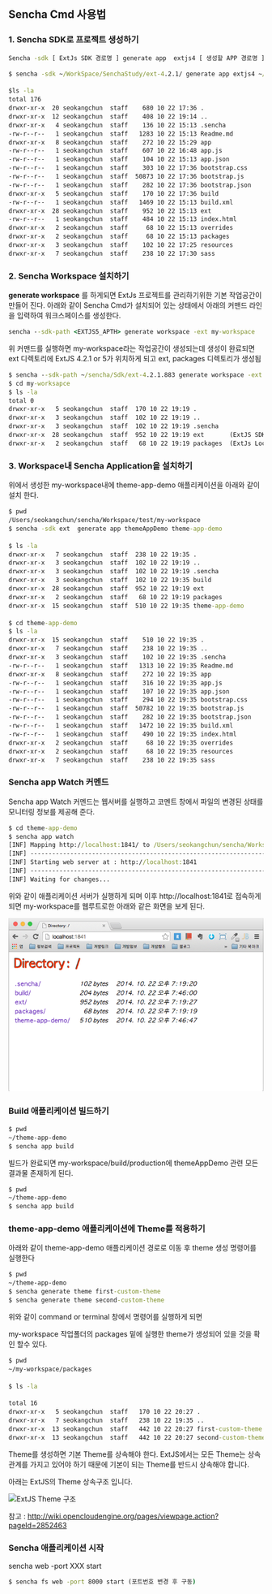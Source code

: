 ## Sencha Cmd 사용법

### 1. Sencha SDK로 프로젝트 생성하기

```cmd
Sencha -sdk [ ExtJs SDK 경로명 ] generate app  extjs4 [ 생성할 APP 경로명 ]
```

```cmd
$ sencha -sdk ~/WorkSpace/SenchaStudy/ext-4.2.1/ generate app extjs4 ~/WorkSpace/extjs4

$ls -la
total 176
drwxr-xr-x  20 seokangchun  staff    680 10 22 17:36 .
drwxr-xr-x  12 seokangchun  staff    408 10 22 19:14 ..
drwxr-xr-x   4 seokangchun  staff    136 10 22 15:13 .sencha
-rw-r--r--   1 seokangchun  staff   1283 10 22 15:13 Readme.md
drwxr-xr-x   8 seokangchun  staff    272 10 22 15:29 app
-rw-r--r--   1 seokangchun  staff    607 10 22 16:48 app.js
-rw-r--r--   1 seokangchun  staff    104 10 22 15:13 app.json
-rw-r--r--   1 seokangchun  staff    303 10 22 17:36 bootstrap.css
-rw-r--r--   1 seokangchun  staff  50873 10 22 17:36 bootstrap.js
-rw-r--r--   1 seokangchun  staff    282 10 22 17:36 bootstrap.json
drwxr-xr-x   5 seokangchun  staff    170 10 22 17:36 build
-rw-r--r--   1 seokangchun  staff   1469 10 22 15:13 build.xml
drwxr-xr-x  28 seokangchun  staff    952 10 22 15:13 ext
-rw-r--r--   1 seokangchun  staff    484 10 22 15:13 index.html
drwxr-xr-x   2 seokangchun  staff     68 10 22 15:13 overrides
drwxr-xr-x   2 seokangchun  staff     68 10 22 15:13 packages
drwxr-xr-x   3 seokangchun  staff    102 10 22 17:25 resources
drwxr-xr-x   7 seokangchun  staff    238 10 22 17:30 sass
```

### 2. Sencha Workspace 설치하기

**generate workspace** 를 하게되면 ExtJs 프로젝트를 관리하기위한 기본 작업공간이 만들어 진다.
아래와 같이 Sencha Cmd가 설치되어 있는 상태에서 아래의 커맨드 라인을 입력하여 워크스페이스를  생성한다.

```cmd
sencha --sdk-path <EXTJS5_APTH> generate workspace -ext my-workspace
```

위 커맨드를 실행하면 my-workspace라는 작업공간이 생성되는데 생성이 완료되면 ext 디렉토리에 ExtJS 4.2.1 or 5가 위치하게 되고
ext, packages 디렉토리가 생성됨

```cmd
$ sencha --sdk-path ~/sencha/Sdk/ext-4.2.1.883 generate workspace -ext my-workspace
$ cd my-worksapce
$ ls -la
total 0
drwxr-xr-x   5 seokangchun  staff  170 10 22 19:19 .
drwxr-xr-x   3 seokangchun  staff  102 10 22 19:19 ..
drwxr-xr-x   3 seokangchun  staff  102 10 22 19:19 .sencha
drwxr-xr-x  28 seokangchun  staff  952 10 22 19:19 ext       (ExtJS SDK)
drwxr-xr-x   2 seokangchun  staff   68 10 22 19:19 packages  (ExtJs Locale & Theme)
```

###  3.  Workspace내 Sencha Application을 설치하기

위에서 생성한 my-workspace내에 theme-app-demo 애플리케이션을 아래와 같이 설치 한다.

```cmd
$ pwd
/Users/seokangchun/sencha/Workspace/test/my-workspace
$ sencha -sdk ext  generate app themeAppDemo theme-app-demo

$ ls -la
drwxr-xr-x   7 seokangchun  staff  238 10 22 19:35 .
drwxr-xr-x   3 seokangchun  staff  102 10 22 19:19 ..
drwxr-xr-x   3 seokangchun  staff  102 10 22 19:19 .sencha
drwxr-xr-x   3 seokangchun  staff  102 10 22 19:35 build
drwxr-xr-x  28 seokangchun  staff  952 10 22 19:19 ext
drwxr-xr-x   2 seokangchun  staff   68 10 22 19:19 packages
drwxr-xr-x  15 seokangchun  staff  510 10 22 19:35 theme-app-demo

$ cd theme-app-demo
$ ls -la
drwxr-xr-x  15 seokangchun  staff    510 10 22 19:35 .
drwxr-xr-x   7 seokangchun  staff    238 10 22 19:35 ..
drwxr-xr-x   3 seokangchun  staff    102 10 22 19:35 .sencha
-rw-r--r--   1 seokangchun  staff   1313 10 22 19:35 Readme.md
drwxr-xr-x   8 seokangchun  staff    272 10 22 19:35 app
-rw-r--r--   1 seokangchun  staff    316 10 22 19:35 app.js
-rw-r--r--   1 seokangchun  staff    107 10 22 19:35 app.json
-rw-r--r--   1 seokangchun  staff    294 10 22 19:35 bootstrap.css
-rw-r--r--   1 seokangchun  staff  50782 10 22 19:35 bootstrap.js
-rw-r--r--   1 seokangchun  staff    282 10 22 19:35 bootstrap.json
-rw-r--r--   1 seokangchun  staff   1472 10 22 19:35 build.xml
-rw-r--r--   1 seokangchun  staff    490 10 22 19:35 index.html
drwxr-xr-x   2 seokangchun  staff     68 10 22 19:35 overrides
drwxr-xr-x   2 seokangchun  staff     68 10 22 19:35 resources
drwxr-xr-x   7 seokangchun  staff    238 10 22 19:35 sass
```

### Sencha app Watch 커멘드

Sencha app Watch 커멘드는 웹서버를 실행하고 코멘트 창에서 파일의 변경된 상태를 모니터링 정보를 제공해 준다.

```cmd
$ cd theme-app-demo
$ sencha app watch
[INF] Mapping http://localhost:1841/ to /Users/seokangchun/sencha/Workspace/my-workspace...
[INF] ------------------------------------------------------------------
[INF] Starting web server at : http://localhost:1841
[INF] ------------------------------------------------------------------
[INF] Waiting for changes...
```
위와 같이 애플리케이션 서버가 실행하게 되며 이후 http://localhost:1841로 접속하게 되면 my-workspace를 웹루트로한 
아래와 같은 화면을 보게 된다.

![웹서버실행 화면](images/webserver1.png)

### Build 애플리케이션 빌드하기
```cmd
$ pwd
~/theme-app-demo
$ sencha app build
```
빌드가 완료되면 my-workspace/build/production에 themeAppDemo 관련 모든 결과물 존재하게 된다.

```cmd
$ pwd
~/theme-app-demo
$ sencha app build
```

### theme-app-demo 애플리케이션에 Theme를 적용하기

아래와 같이 theme-app-demo 애플리케이션 경로로 이동 후  theme 생성 명령어를 실행한다

```cmd
$ pwd
~/theme-app-demo
$ sencha generate theme first-custom-theme
$ sencha generate theme second-custom-theme
```
위와 같이 command or terminal 창에서 명령어를 실행하게 되면

my-workspace 작업폴더의 packages 밑에 실행한 theme가 생성되어 있을 것을 확인 할수 있다.

```cmd
$ pwd
~/my-workspace/packages

$ ls -la

total 16
drwxr-xr-x   5 seokangchun  staff   170 10 22 20:27 .
drwxr-xr-x   7 seokangchun  staff   238 10 22 19:35 ..
drwxr-xr-x  13 seokangchun  staff   442 10 22 20:27 first-custom-theme
drwxr-xr-x  13 seokangchun  staff   442 10 22 20:27 second-custom-theme
```

Theme를 생성하면 기본 Theme를 상속해야 한다. ExtJS에서는 모든 Theme는 상속관계를 가지고 있어야 하기 때문에 기본이 되는
Theme를 반드시 상속해야 합니다.

아래는 ExtJS의 Theme 상속구조 입니다.

![ExtJS Theme 구조](http://docs.sencha.com/extjs/5.0/core_concepts/images/theme_heirarchy.png)

참고 : http://wiki.opencloudengine.org/pages/viewpage.action?pageId=2852463

### Sencha 애플리케이션 시작

sencha web -port XXX start

```cmd
$ sencha fs web -port 8000 start (포트번호 변경 후 구동)
```


